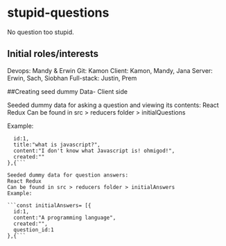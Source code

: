 # stupid-questions
No question too stupid.

## Initial roles/interests

Devops: Mandy & Erwin
Git: Kamon
Client: Kamon, Mandy, Jana
Server: Erwin, Sach, Siobhan
Full-stack: Justin, Prem

##Creating seed dummy Data- Client side

Seeded dummy data for asking a question and viewing its contents:
React Redux 
Can be found in src > reducers folder > initialQuestions 

Example: 
```const initialQuestions = [{
  id:1,
  title:"what is javascript?",
  content:"I don't know what Javascript is! ohmigod!",
  created:""
},{```

Seeded dummy data for question answers: 
React Redux 
Can be found in src > reducers folder > initialAnswers 
Example:

```const initialAnswers= [{
  id:1,
  content:"A programming language",
  created:"",
  question_id:1
},{```
